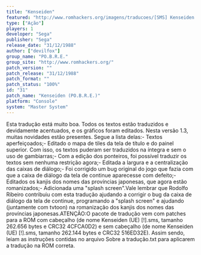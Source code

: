 ```yaml
---
title: "Kenseiden"
featured: "http://www.romhackers.org/imagens/traducoes/[SMS] Kenseiden - POBRE - 1.png"
type: ["Ação"]
players: 1
developer: "Sega"
publisher: "Sega"
release_date: "31/12/1988"
author: ["devilfox"]
group_name: "PO.B.R.E."
group_site: "http://www.romhackers.org/"
patch_version: ""
patch_release: "31/12/1988"
patch_format: ""
patch_status: "100%"
id: "31"
patch_name: "Kenseiden (PO.B.R.E.)"
platform: "Console"
system: "Master System"
---
```


Esta tradução está muito boa. Todos os textos estão traduzidos e devidamente acentuados, e os gráficos foram editados. Nesta versão 1.3, muitas novidades estão presentes. Segue a lista delas:- Textos aperfeiçoados;- Editado o mapa de tiles da tela de título e do painel superior. Com isso, os textos puderam ser traduzidos na íntegra e sem o uso de gambiarras;- Com a edição dos ponteiros, foi possível traduzir os textos sem nenhuma restrição agora;- Editada a largura e a centralização das caixas de diálogo;- Foi corrigido um bug original do jogo que fazia com que a caixa de diálogo da tela de continue aparecesse com defeito;- Editados os kanjis dos nomes das províncias japonesas, que agora estão romanizados;- Adicionada uma "splash screen".Vale lembrar que Rodolfo Ribeiro contribuiu com esta tradução ajudando a corrigir o bug da caixa de diálogo da tela de continue, programando a "splash screen" e ajudando (juntamente com tvtoon) na romanização dos kanjis dos nomes das províncias japonesas.ATENÇÃO:O pacote de tradução vem com patches para a ROM com cabeçalho (de nome Kenseiden (UE) [!].sms, tamanho 262.656 bytes e CRC32 4CFCA0D2) e sem cabeçalho (de nome Kenseiden (UE) [!].sms, tamanho 262.144 bytes e CRC32 516ED32E). Assim sendo, leiam as instruções contidas no arquivo Sobre a tradução.txt para aplicarem a tradução na ROM correta.